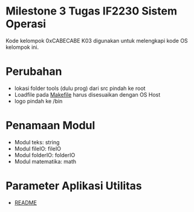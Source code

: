 # Milestone 3 Tugas IF2230 Sistem Operasi
Kode kelompok 0xCABECABE K03 digunakan untuk melengkapi kode OS kelompok ini.

# Perubahan
- lokasi folder tools (dulu prog) dari src pindah ke root
- Loadfile pada [Makefile](../Makefile) harus disesuaikan dengan OS Host
- logo pindah ke /bin

# Penamaan Modul
- Modul teks: string
- Modul fileIO: fileIO
- Modul folderIO: folderIO
- Modul matematika: math

# Parameter Aplikasi Utilitas
- [README](../src/c/shell/utilities/README.md)
